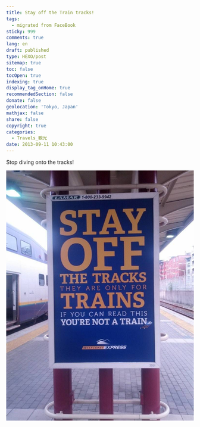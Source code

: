 ```yaml
---
title: Stay off the Train tracks!
tags:
  - migrated from FaceBook
sticky: 999
comments: true
lang: en
draft: published
type: HEXO/post
sitemap: true
toc: false
tocOpen: true
indexing: true
display_tag_onHome: true
recommendedSection: false
donate: false
geolocation: 'Tokyo, Japan'
mathjax: false
share: false
copyright: true
categories:
  - Travels_観光
date: 2013-09-11 10:43:00
---
```

 Stop diving onto the tracks!

 ![](./Stay-off-the-Train-tracks/1273617_10151848606719320_47150727_o.jpg)